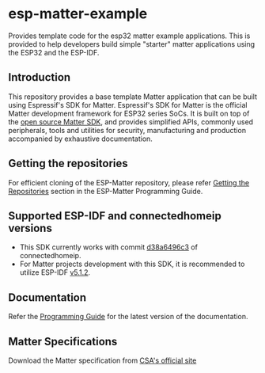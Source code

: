 # esp-matter-example
Provides template code for the esp32 matter example applications. This is provided to help developers build simple "starter" matter applications using the ESP32 and the ESP-IDF.

## Introduction

This repository provides a base template Matter application that can be built using Espressif's SDK for Matter. Espressif's SDK for Matter is the official Matter development framework for ESP32 series SoCs. It is built on top of the [open source Matter SDK](https://github.com/project-chip/connectedhomeip/), and provides simplified APIs, commonly used peripherals, tools and utilities for security, manufacturing and production accompanied by exhaustive documentation. 

## Getting the repositories

For efficient cloning of the ESP-Matter repository, please refer
[Getting the Repositories](https://docs.espressif.com/projects/esp-matter/en/latest/esp32/developing.html#getting-the-repositories)
section in the ESP-Matter Programming Guide.

## Supported ESP-IDF and connectedhomeip versions

- This SDK currently works with commit [d38a6496c3](https://github.com/project-chip/connectedhomeip/tree/d38a6496c3) of connectedhomeip.
- For Matter projects development with this SDK, it is recommended to utilize ESP-IDF [v5.1.2](https://github.com/espressif/esp-idf/tree/v5.1.2).

## Documentation

Refer the [Programming Guide](https://docs.espressif.com/projects/esp-matter/en/latest/) for the latest version of the documentation.


## Matter Specifications
Download the Matter specification from [CSA's official site](https://csa-iot.org/developer-resource/specifications-download-request/)
